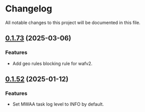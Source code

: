 # Changelog

All notable changes to this project will be documented in this file.

## [0.1.73]() (2025-03-06)

### Features

* Add geo rules blocking rule for wafv2.

## [0.1.52]() (2025-01-12)

### Features

* Set MWAA task log level to INFO by default.
